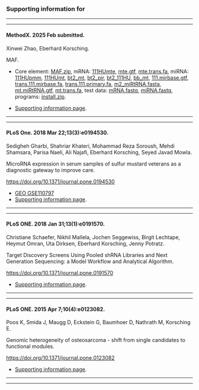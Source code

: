 ### Supporting information for

---
---

#### MethodX. 2025 Feb submitted.

Xinwei Zhao, Eberhard Korsching.

MAF.

* Core element: 
<a href="https://complex-systems.uni-muenster.de/download/methX/MAF.zip" class="whiteT" target="_blank" title="">MAF.zip</a>, 
mRNA: 
<a href="https://complex-systems.uni-muenster.de/download/methX/111HUmte.tar.gz" class="whiteT" target="_blank" title="">111HUmte</a>, 
<a href="https://complex-systems.uni-muenster.de/download/methX/mte.Homo_sapiens.GRCh38.111.gtf.gz" class="whiteT" target="_blank" title="">mte.gtf</a>, 
<a href="https://complex-systems.uni-muenster.de/download/methX/mte.trans.hu.GRCh38.111.primary.fa.gz" class="whiteT" target="_blank" title="">mte.trans.fa</a>, 
miRNA: 
<a href="https://complex-systems.uni-muenster.de/download/methX/111HUpmm.tar.gz" class="whiteT" target="_blank" title="">111HUpmm</a>, 
<a href="https://complex-systems.uni-muenster.de/download/methX/111HUmt.tar.gz" class="whiteT" target="_blank" title="">111HUmt</a>, 
<a href="https://complex-systems.uni-muenster.de/download/methX/bt2_mt.tar.gz" class="whiteT" target="_blank" title="">bt2_mt</a>, 
<a href="https://complex-systems.uni-muenster.de/download/methX/bt2_pir.tar.gz" class="whiteT" target="_blank" title="">bt2_pir</a>, 
<a href="https://complex-systems.uni-muenster.de/download/methX/bt2_111HU.tar.gz" class="whiteT" target="_blank" title="">bt2_111HU</a>, 
<a href="https://complex-systems.uni-muenster.de/download/methX/bb_mt.tar.gz" class="whiteT" target="_blank" title="">bb_mt</a>, 
<a href="https://complex-systems.uni-muenster.de/download/methX/Homo_sapiens.GRCh38.111.mirbase.gtf.gz" class="whiteT" target="_blank" title="">111.mirbase.gtf</a>, 
<a href="https://complex-systems.uni-muenster.de/download/methX/hu.trans.GRCh38.111.mirbase.fa.gz" class="whiteT" target="_blank" title="">trans.111.mirbase.fa</a>, 
<a href="https://complex-systems.uni-muenster.de/download/methX/hu.trans.GRCh38.111.primary.fa.gz" class="whiteT" target="_blank" title="">trans.111.primary.fa</a>, 
<a href="https://complex-systems.uni-muenster.de/download/methX/m2_miRtRNA.fasta.gz" class="whiteT" target="_blank" title="">m2_miRtRNA.fasta</a>, 
<a href="https://complex-systems.uni-muenster.de/download/methX/mt.Homo_sapiens.miRtRNA.gtf.gz" class="whiteT" target="_blank" title="">mt.miRtRNA.gtf</a>, 
<a href="https://complex-systems.uni-muenster.de/download/methX/mt.trans.hu.miRtRNA.111.primary.fa.gz" class="whiteT" target="_blank" title="">mt.trans.fa</a>, 
test data: 
<a href="https://complex-systems.uni-muenster.de/download/methX/mRNA.fastq.gz" class="whiteT" target="_blank" title="">mRNA.fastq</a>, 
<a href="https://complex-systems.uni-muenster.de/download/methX/microRNA.fastq.gz" class="whiteT" target="_blank" title="">miRNA.fastq</a>, 
programs: 
<a href="https://complex-systems.uni-muenster.de/download/methX/install.zip" class="whiteT" target="_blank" title="">install.zip</a>.

* <a href="https://complex-systems.uni-muenster.de/sinfo.html" class="whiteT" target="_blank" title="">Supporting information page</a>.

---
---

#### PLoS One. 2018 Mar 22;13(3):e0194530.

Sedigheh Gharbi, Shahriar Khateri, Mohammad Reza Soroush, Mehdi Shamsara, Parisa Naeli, Ali Najafi, Eberhard Korsching, Seyed Javad Mowla.

MicroRNA expression in serum samples of sulfur mustard veterans as a diagnostic gateway to improve care.

https://doi.org/10.1371/journal.pone.0194530
* <a href="https://www.ncbi.nlm.nih.gov/geo/query/acc.cgi?acc=GSE110797" class="whiteT" target="_blank" title="">GEO GSE110797</a>
* <a href="https://complex-systems.uni-muenster.de/sinfo.html" class="whiteT" target="_blank" title="">Supporting information page</a>.

---
---

#### PLoS ONE. 2018 Jan 31;13(1):e0191570.

Christiane Schaefer, Nikhil Mallela, Jochen Seggewiss, Birgit Lechtape, Heymut Omran, Uta Dirksen, Eberhard Korsching, Jenny Potratz.

Target Discovery Screens Using Pooled shRNA Libraries and Next Generation Sequencing: a Model Workflow and Analytical Algorithm.

https://doi.org/10.1371/journal.pone.0191570
* <a href="https://complex-systems.uni-muenster.de/sinfo.html" class="whiteT" target="_blank" title="">Supporting information page</a>.

---
---

#### PLoS ONE. 2015 Apr 7;10(4):e0123082.

Poos K, Smida J, Maugg D, Eckstein G, Baumhoer D, Nathrath M, Korsching E.

Genomic heterogeneity of osteosarcoma - shift from single candidates to functional modules.

https://doi.org/10.1371/journal.pone.0123082
* <a href="https://complex-systems.uni-muenster.de/sinfo.html" class="whiteT" target="_blank" title="">Supporting information page</a>.

---
---

